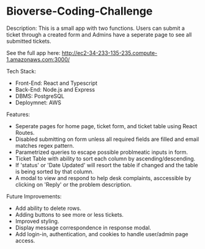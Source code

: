 # Bioverse-Coding-Challenge

Description:
This is a small app with two functions. Users can submit a ticket through a created form and Admins have a seperate page to see all submitted tickets.

See the full app here: http://ec2-34-233-135-235.compute-1.amazonaws.com:3000/

Tech Stack:
- Front-End: React and Typescript
- Back-End: Node.js and Express
- DBMS: PostgreSQL
- Deploymnet: AWS

Features:
- Seperate pages for home page, ticket form, and ticket table using React Routes.
- Disabled submitting on form unless all required fields are filled and email matches regex pattern.
- Parametrized queries to escape possible problmeatic inputs in form.
- Ticket Table with ability to sort each column by ascending/descending.
- If 'status' or 'Date Updated' will resort the table if changed and the table is being sorted by that column.
- A modal to view and respond to help desk complaints, asccessible by clicking on 'Reply' or the problem description.


Future Improvements:
- Add ability to delete rows.
- Adding buttons to see more or less tickets.
- Improved styling.
- Display message correspondence in response modal.
- Add login-in, authentication, and cookies to handle user/admin page access.
